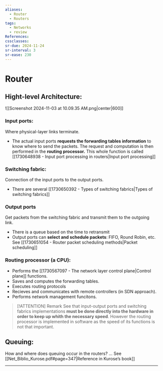```yaml
---
aliases:
  - Router
  - Routers
tags:
  - Networks
  - review
References: 
cssclasses:
sr-due: 2024-11-24
sr-interval: 3
sr-ease: 230
---
```

# Router
## Hight-level Architecture:
![[Screenshot 2024-11-03 at 10.09.35 AM.png|center|600]]

### Input ports: 
  Where physical-layer links terminate. 
  + The actual input ports **requests the forwarding tables information** to know where to send the packets. The request and computation is then performed in the **routing processor.**  This whole function is called [[1730648938 - Input port processing in routers|Input port processing]]
    
### Switching fabric: 
Connection of the input ports to the output ports.
+ There are several [[1730650392 - Types of switching fabrics|Types of switching fabrics]]

### Output ports 
Get packets from the switching fabric and transmit them to the outgoing link.
+ There is a queue based on the time to retransmit 
+ Output ports can **select and schedule packets**: FIFO, Round Robin, etc. See [[1730651054 - Router packet scheduling methods|Packet scheduling]]

### Routing processor (a CPU):
+ Performs the [[1730567097 - The network layer control plane|Control plane]] functions. 
+ Saves and computes the forwarding tables.
+ Executes routing protocols 
+ Recieves and communicates with remote controllers (in SDN approach). 
+ Performs network management funcitons.


> [!ATTENTION] Remark 
> See that input-output ports and switching fabrics implementations **must be done directly into the hardware in order to keep up whith the necessary speed**. 
> However the routing processor is implemented in software as the speed of its functions is not that important.

## Queuing: 
How and where does queuing occur in the routers? … See [[Net_Biblio_Kurose.pdf#page=347|Reference in Kurose’s book]]


***